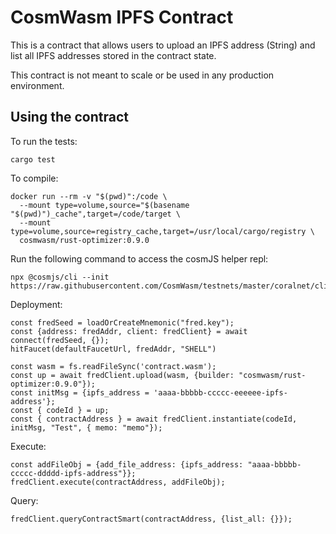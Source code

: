 # CosmWasm IPFS Contract
This is a contract that allows users to upload an IPFS address (String) and list all IPFS addresses stored in the contract state. 

This contract is not meant to scale or be used in any production environment. 

## Using the contract

To run the tests:
```
cargo test
```

To compile:
```
docker run --rm -v "$(pwd)":/code \
  --mount type=volume,source="$(basename "$(pwd)")_cache",target=/code/target \
  --mount type=volume,source=registry_cache,target=/usr/local/cargo/registry \
  cosmwasm/rust-optimizer:0.9.0
```

Run the following command to access the cosmJS helper repl:
```
npx @cosmjs/cli --init https://raw.githubusercontent.com/CosmWasm/testnets/master/coralnet/cli_helper.ts
```

Deployment: 
```
const fredSeed = loadOrCreateMnemonic("fred.key");
const {address: fredAddr, client: fredClient} = await connect(fredSeed, {});
hitFaucet(defaultFaucetUrl, fredAddr, "SHELL")

const wasm = fs.readFileSync('contract.wasm');
const up = await fredClient.upload(wasm, {builder: "cosmwasm/rust-optimizer:0.9.0"});
const initMsg = {ipfs_address = 'aaaa-bbbbb-ccccc-eeeeee-ipfs-address'};
const { codeId } = up;
const { contractAddress } = await fredClient.instantiate(codeId, initMsg, "Test", { memo: "memo"});
```

Execute:
```
const addFileObj = {add_file_address: {ipfs_address: "aaaa-bbbbb-ccccc-ddddd-ipfs-address"}};
fredClient.execute(contractAddress, addFileObj);
```

Query:
```
fredClient.queryContractSmart(contractAddress, {list_all: {}});
```
